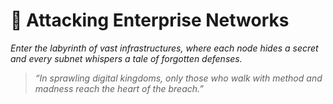 # 🏢 Attacking Enterprise Networks  
*Enter the labyrinth of vast infrastructures, where each node hides a secret and every subnet whispers a tale of forgotten defenses.*

> *“In sprawling digital kingdoms, only those who walk with method and madness reach the heart of the breach.”*

